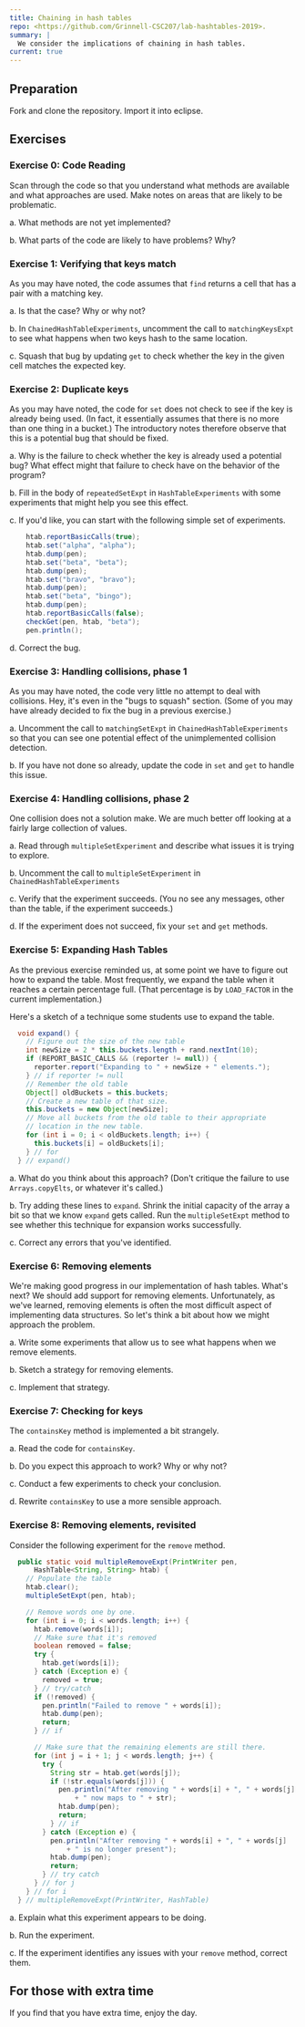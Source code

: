 ```yaml
---
title: Chaining in hash tables
repo: <https://github.com/Grinnell-CSC207/lab-hashtables-2019>.
summary: |
  We consider the implications of chaining in hash tables.
current: true
---
```

Preparation
-----------

Fork and clone the repository.  Import it into eclipse.

Exercises
---------

### Exercise 0: Code Reading

Scan through the code so that you understand what methods are
available and what approaches are used.  Make notes on areas
that are likely to be problematic.

a. What methods are not yet implemented?

b. What parts of the code are likely to have problems?  Why?

### Exercise 1: Verifying that keys match

As you may have noted, the code assumes that `find` returns a cell that
has a pair with a matching key.

a. Is that the case?  Why or why not?

b. In `ChainedHashTableExperiments`, uncomment the call to
`matchingKeysExpt` to see what happens when two keys hash to the
same location.

c. Squash that bug by updating `get` to check whether the key in
the given cell matches the expected key.

### Exercise 2: Duplicate keys

As you may have noted, the code for `set` does not check to see if
the key is already being used.  (In fact, it essentially assumes
that there is no more than one thing in a bucket.)  The introductory
notes therefore observe that this is a potential bug that should
be fixed.

a. Why is the failure to check whether the key is already used a 
potential bug?  What effect might that failure to check have on the
behavior of the program?

b. Fill in the body of `repeatedSetExpt` in `HashTableExperiments`
with some experiments that might help you see this effect.

c. If you'd like, you can start with the following simple set of 
experiments.

```java
    htab.reportBasicCalls(true);
    htab.set("alpha", "alpha");
    htab.dump(pen);
    htab.set("beta", "beta");
    htab.dump(pen);
    htab.set("bravo", "bravo");
    htab.dump(pen);
    htab.set("beta", "bingo");
    htab.dump(pen);
    htab.reportBasicCalls(false);
    checkGet(pen, htab, "beta");
    pen.println();
```

d. Correct the bug.

### Exercise 3: Handling collisions, phase 1

As you may have noted, the code very little no attempt to deal with
collisions.  Hey, it's even in the "bugs to squash" section.  (Some
of you may have already decided to fix the bug in a previous
exercise.)

a. Uncomment the call to `matchingSetExpt` in `ChainedHashTableExperiments`
so that you can see one potential effect of the unimplemented
collision detection.

b. If you have not done so already, update the code in `set` and
`get` to handle this issue.

### Exercise 4: Handling collisions, phase 2

One collision does not a solution make.  We are much better off looking
at a fairly large collection of values.

a. Read through `multipleSetExperiment` and describe what issues it is
trying to explore.

b. Uncomment the call to `multipleSetExperiment` in `ChainedHashTableExperiments`

c. Verify that the experiment succeeds.  (You no see any messages, other
than the table, if the experiment succeeds.)

d. If the experiment does not succeed, fix your `set` and `get` methods.

### Exercise 5: Expanding Hash Tables

As the previous exercise reminded us, at some point we have to figure out
how to expand the table.  Most frequently, we expand the table when it
reaches a certain percentage full. (That percentage is by 
`LOAD_FACTOR` in the current implementation.)

Here's a sketch of a technique some students use to expand the table.

```java
  void expand() {
    // Figure out the size of the new table
    int newSize = 2 * this.buckets.length + rand.nextInt(10);
    if (REPORT_BASIC_CALLS && (reporter != null)) {
      reporter.report("Expanding to " + newSize + " elements.");
    } // if reporter != null
    // Remember the old table
    Object[] oldBuckets = this.buckets;
    // Create a new table of that size.
    this.buckets = new Object[newSize];
    // Move all buckets from the old table to their appropriate
    // location in the new table.
    for (int i = 0; i < oldBuckets.length; i++) {
      this.buckets[i] = oldBuckets[i];
    } // for
  } // expand()
```

a. What do you think about this approach?  (Don't critique the failure
to use `Arrays.copyElts`, or whatever it's called.)

b. Try adding these lines to `expand`.  Shrink the initial capacity
of the array a bit so that we know `expand` gets called.  Run the
`multipleSetExpt` method to see whether this technique for expansion
works successfully.

c. Correct any errors that you've identified.

### Exercise 6: Removing elements

We're making good progress in our implementation of hash tables.  What's
next?  We should add support for removing elements.  Unfortunately,
as we've learned, removing elements is often the most difficult aspect
of implementing data structures.  So let's think a bit about how we
might approach the problem.

a. Write some experiments that allow us to see what happens when
we remove elements.

b. Sketch a strategy for removing elements.

c. Implement that strategy.

### Exercise 7: Checking for keys

The `containsKey` method is implemented a bit strangely.

a. Read the code for `containsKey`.

b. Do you expect this approach to work?  Why or why not?

c. Conduct a few experiments to check your conclusion.

d. Rewrite `containsKey` to use a more sensible approach.

### Exercise 8: Removing elements, revisited

Consider the following experiment for the `remove` method.

```java
  public static void multipleRemoveExpt(PrintWriter pen,
      HashTable<String, String> htab) {
    // Populate the table
    htab.clear();
    multipleSetExpt(pen, htab);

    // Remove words one by one.
    for (int i = 0; i < words.length; i++) {
      htab.remove(words[i]);
      // Make sure that it's removed
      boolean removed = false;
      try {
        htab.get(words[i]);
      } catch (Exception e) {
        removed = true;
      } // try/catch
      if (!removed) {
        pen.println("Failed to remove " + words[i]);
        htab.dump(pen);
        return;
      } // if

      // Make sure that the remaining elements are still there.
      for (int j = i + 1; j < words.length; j++) {
        try {
          String str = htab.get(words[j]);
          if (!str.equals(words[j])) {
            pen.println("After removing " + words[i] + ", " + words[j]
                + " now maps to " + str);
            htab.dump(pen);
            return;
          } // if
        } catch (Exception e) {
          pen.println("After removing " + words[i] + ", " + words[j]
              + " is no longer present");
          htab.dump(pen);
          return;
        } // try catch
      } // for j
    } // for i
  } // multipleRemoveExpt(PrintWriter, HashTable)
```

a. Explain what this experiment appears to be doing.

b. Run the experiment.

c. If the experiment identifies any issues with your `remove` method,
correct them.

For those with extra time
-------------------------

If you find that you have extra time, enjoy the day.
